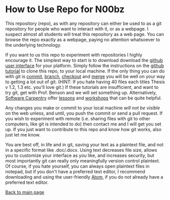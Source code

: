 # How to Use Repo for N00bz

This repository (repo), as with any repository can either be used to as a git repository for people who want to interact with it, or as a webpage.
I suspect almost all students will treat this repository as a web page.
You can browse the repo exactly as a webpage, paying no attention whatsoever to the underlying technology.

If you want to us this repo to experiment with repositories I highly encourage it.
The simplest way to start is to download download the [github user interface][GitHubGui] for your platform.
Simply follow the instructions on the [github tutorial][GitHubGuiTutorial] to clone this repo, to your local machine.
If the only thing you can do with git is [commit][CommitHelp], [branch][BranchHelp], [checkout][CheckoutHelp] and [merge][MergeHelp] you will be well on your way to getting a lot out of git. (HINT: If you hate having 40 files each titles Thesis v 1.2, 1.3 etc. you'll love git.)
If these tutorials are insufficient, and want to try git, get with Prof. Benson and we will set something up.
Alternatively, [Software Carpentry][SoftwareCarpentry] offer [lessons][SoftwareCarpentryLessons] and [workshops][SoftwareCarpentryTutorials] that can be quite helpful.

Any changes you make or commit to your local machine *will not be visible* on the web unless, and until, you push the commit or send a pull request.
If you wish to experiment with remote (i.e. sharing files with git to other computers, like git is intended to do) then contact me and I will get you set up.
If you just want to contribute to this repo and know how git works, also just let me know.

You are best off, in life and in git, saving your text as a plaintext file, and not in a specific format like .doc/.docx.
Using text decreases file size, allows you to customize your interface as you like, and increases security, but most importantly git can really only meaningfully version control plaintext.
Of course, if you hate yourself, you can always open plaintext files in notepad, but if you don't have a preferred text editor, I recommend downloading and using the user-friendly [Atom][AtomDownload], if you do not already have a preferred text editor.


[Back to main page](README.md)


  [GitHubGui]: https://desktop.github.com/
  [GitHubGuiTutorial]: https://help.github.com/desktop/guides/contributing/cloning-a-repository-from-github-desktop/
  [SoftwareCarpentry]: https://software-carpentry.org/
  [SoftwareCarpentryLessons]: https://software-carpentry.org/lessons/
  [SoftwareCarpentryTutorials]: https://software-carpentry.org/workshops/
  [AtomDownload]: https://atom.io/
  [CommitHelp]: https://git-scm.com/docs/git-commit
  [BranchHelp]: https://git-scm.com/docs/git-branch
  [CheckoutHelp]: https://git-scm.com/docs/git-checkout
  [MergeHelp]: https://git-scm.com/docs/git-merge

